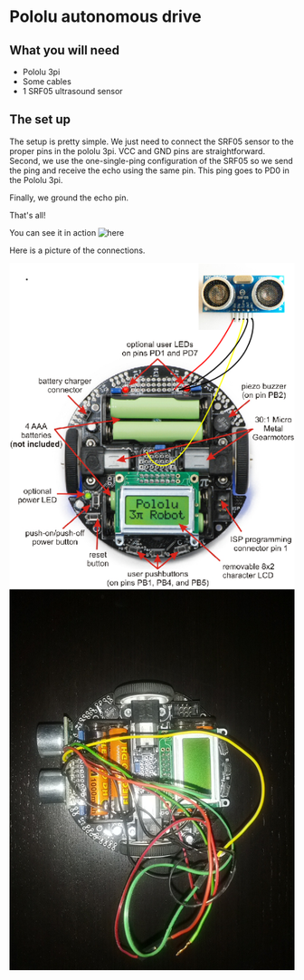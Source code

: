 # Pololu autonomous drive


## What you will need
* Pololu 3pi
* Some cables
* 1 SRF05 ultrasound sensor


## The set up
The setup is pretty simple. We just need to connect the SRF05 sensor to the proper pins in the pololu 3pi.
VCC and GND pins are straightforward. Second, we use the one-single-ping configuration of the SRF05 so we send the ping and receive the echo using the same pin. This ping goes to PD0 in the Pololu 3pi.

Finally, we ground the echo pin.

That's all!

You can see it in action ![here](https://youtu.be/w6TYFMHX_Kw)

Here is a picture of the connections.

![schematics](https://github.com/fernape/pololu/blob/master/ultra-sonic-sensor/pololu_ulstrasound_schematics.png)
![real connection](https://github.com/fernape/pololu/blob/master/ultra-sonic-sensor/shot.png)
